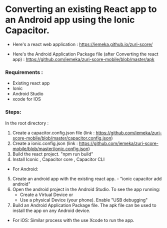 # Converting an existing React app to an Android app using the Ionic Capacitor.



- Here's a react web application : https://iemeka.github.io/zuri-score/

- Here's the Android Application Package file (after Converting the react app) : https://github.com/iemeka/zuri-score-mobile/blob/master/apk


### Requirements :
- Existing react app
- Ionic
- Android Studio
- xcode for IOS

### Steps:
In the root directory :
1. Create a capacitor.config.json file (link : https://github.com/iemeka/zuri-score-mobile/blob/master/capacitor.config.json)
2. Create a ionic.config.json  (link : https://github.com/iemeka/zuri-score-mobile/blob/master/ionic.config.json)
3. Build the react project. "npm run build"
4. Install Iconic , Capacitor core , Capacitor CLI
- For Android:
5. Create an android app with the existing react app. - "ionic capacitor add android"
6. Open the android project in the Android Studio.
   To see the app running:
    - Create a Virtual Device or
    - Use a physical Device (your phone). Enable "USB debugging"
7. Build an Android Application Package file. The apk file can be used to install the app on any Android device. 
- For iOS: Similar process with the use Xcode to run the app.